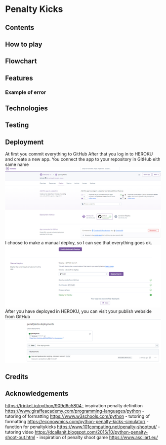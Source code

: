 # Penalty Kicks

## Contents

## How to play

## Flowchart

## Features

### Example of error 

## Technologies

## Testing

## Deployment
At first you commit everything to GitHub
After that you log in to HEROKU and create a new app.
You connect the app to your repository in GitHub eith same name
![alt text](image.png)
I choose to make a manual deploy, so I can see that everything goes ok.
![alt text](image-1.png)
After you have deployed in HEROKU, you can visit your publish webside from GitHub
![alt text](image-2.png)



## Credits

## Acknowledgements

https://trinket.io/python/909d6c5804- inspiration penalty definition
https://www.giraffeacademy.com/programming-languages/python - tutoring of formatting
https://www.w3schools.com/python - tutoring of formatting
https://econowmics.com/python-penalty-kicks-simulator/ - function for penaltykicks
https://www.101computing.net/penalty-shootout/ - tutoring video
https://dcallanit.blogspot.com/2015/10/python-penalty-shoot-out.html - inspiration of penalty shoot game
https://www.asciiart.eu/ 


